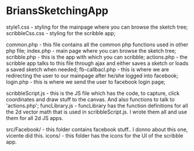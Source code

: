 # BriansSketchingApp

style1.css - styling for the mainpage where you can browse the sketch tree;
scribbleCss.css - styling for the scribble app;

common.php - this file contains all the common php functions used in other php file;
index.php - main page where you can browse the sketch tree;
scribble.php - this is the app with which you can scribble;
actions.php - the scribble app talks to this file through ajax and either saves a sketch or loads a saved sketch when needed;
fb-callbacl.php - this is where we are redirecting the user to our mainpage after he/she logged into facebook;
login.php - this is where we send the user to facebook login page;

scribbleScript.js - this is the JS file which has the code, to capture, click coordinates and draw stuff to the canvas. And also functions to talk to 'actions.php';
funcLibrary.js - funcLibrary has the function definitions for all the 2d vector math that is used in scribbleScript.js. I wrote them all and use them for all 2d JS apps.

src/Facebook/ - this folder contains facebook stuff.. I donno about this one, vicente did this.
icons/ - this folder has the icons for the UI of the scribble app.